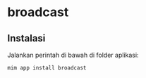 # broadcast

## Instalasi

Jalankan perintah di bawah di folder aplikasi:

```
mim app install broadcast
```
